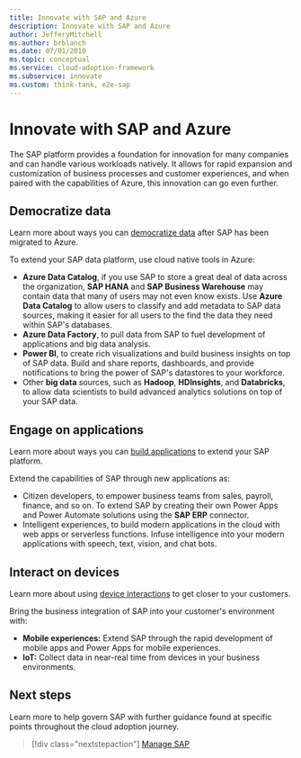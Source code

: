 ```yaml
---
title: Innovate with SAP and Azure
description: Innovate with SAP and Azure
author: JefferyMitchell
ms.author: brblanch
ms.date: 07/01/2010
ms.topic: conceptual
ms.service: cloud-adoption-framework
ms.subservice: innovate
ms.custom: think-tank, e2e-sap
---
```


# Innovate with SAP and Azure

The SAP platform provides a foundation for innovation for many companies and can handle various workloads natively. It allows for rapid expansion and customization of business processes and customer experiences, and when paired with the capabilities of Azure, this innovation can go even further.

## Democratize data

Learn more about ways you can [democratize data](../../innovate/best-practices/data.md) after SAP has been migrated to Azure.

To extend your SAP data platform, use cloud native tools in Azure:

- **Azure Data Catalog**, if you use SAP to store a great deal of data across the organization, **SAP HANA** and **SAP Business Warehouse** may contain data that many of users may not even know exists. Use **Azure Data Catalog** to allow users to classify and add metadata to SAP data sources, making it easier for all users to the find the data they need within SAP's databases.
- **Azure Data Factory**, to pull data from SAP to fuel development of applications and big data analysis.
- **Power BI**, to create rich visualizations and build business insights on top of SAP data. Build and share reports, dashboards, and provide notifications to bring the power of SAP's datastores to your workforce.
- Other **big data** sources, such as **Hadoop**, **HDInsights**, and **Databricks**, to allow data scientists to build advanced analytics solutions on top of your SAP data.

## Engage on applications

Learn more about ways you can [build applications](../../innovate/best-practices/apps.md) to extend your SAP platform.

Extend the capabilities of SAP through new applications as:

- Citizen developers, to empower business teams from sales, payroll, finance, and so on. To extend SAP by creating their own Power Apps and Power Automate solutions using the **SAP ERP** connector.
- Intelligent experiences, to build modern applications in the cloud with web apps or serverless functions. Infuse intelligence into your modern applications with speech, text, vision, and chat bots.

## Interact on devices

Learn more about using [device interactions](../../innovate/best-practices/devices.md) to get closer to your customers.

Bring the business integration of SAP into your customer's environment with:

- **Mobile experiences:** Extend SAP through the rapid development of mobile apps and Power Apps for mobile experiences.
- **IoT:** Collect data in near-real time from devices in your business environments.

## Next steps

Learn more to help govern SAP with further guidance found at specific points throughout the cloud adoption journey.

> [!div class="nextstepaction"]
> [Manage SAP](./manage.md)
